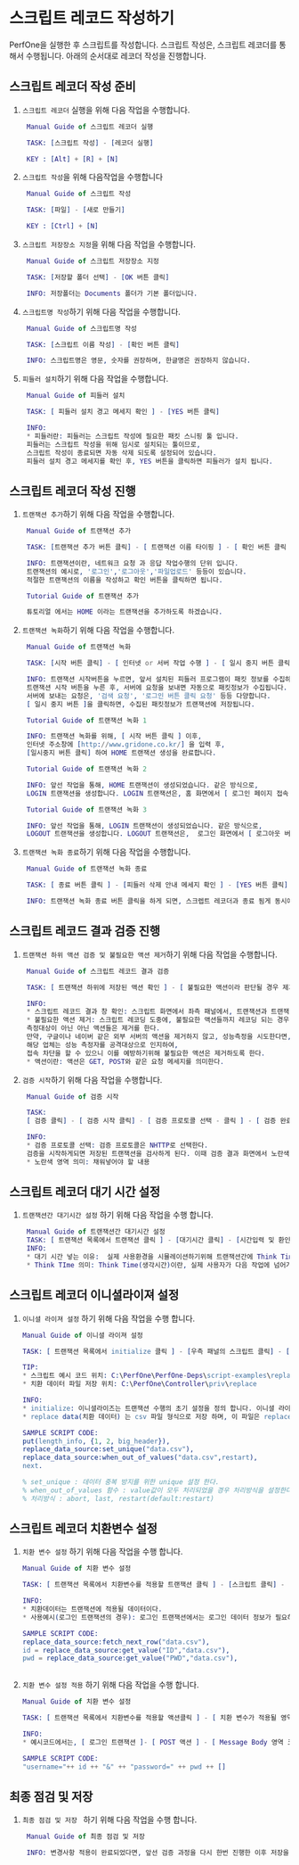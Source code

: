 # 스크립트 레코드 작성하기

PerfOne을 실행한 후 스크립트를 작성합니다. 스크립트 작성은, 스크립트 레코더를 통해서 수행됩니다. 아래의 순서대로 레코더 작성을 진행합니다.

## 스크립트 레코더 작성 준비

1. `스크립트 레코더` 실행을 위해 다음 작업을 수행합니다.

   ```erlang
    Manual Guide of 스크립트 레코더 실행

    TASK: [스크립트 작성] - [레코더 실행]

    KEY : [Alt] + [R] + [N]
   ```

2. `스크립트 작성`을 위해 다음작업을 수행합니다

   ```erlang
    Manual Guide of 스크립트 작성

    TASK: [파일] - [새로 만들기]

    KEY : [Ctrl] + [N]
   ```

3. `스크립트 저장장소 지정`을 위해 다음 작업을 수행합니다.

   ```erlang
    Manual Guide of 스크립트 저장장소 지정

    TASK: [저장할 폴더 선택] - [OK 버튼 클릭]

    INFO: 저장폴더는 Documents 폴더가 기본 폴더입니다.
   ```

4. `스크립트명 작성`하기 위해 다음 작업을 수행합니다.

   ```erlang
    Manual Guide of 스크립트명 작성

    TASK: [스크립트 이름 작성] - [확인 버튼 클릭]

    INFO: 스크립트명은 영문, 숫자를 권장하며, 한글명은 권장하지 않습니다.
   ```

5. `피들러 설치`하기 위해 다음 작업을 수행합니다.

   ```erlang
    Manual Guide of 피들러 설치

    TASK: [ 피들러 설치 경고 메세지 확인 ] - [YES 버튼 클릭]

    INFO: 
    * 피들러란: 피들러는 스크립트 작성에 필요한 패킷 스니핑 툴 입니다.
    피들러는 스크립트 작성을 위해 임시로 설치되는 툴이므로, 
    스크립트 작성이 종료되면 자동 삭제 되도록 설정되어 있습니다. 
    피들러 설치 경고 메세지를 확인 후, YES 버튼을 클릭하면 피들러가 설치 됩니다.
   ```

## 스크립트 레코더 작성 진행

1. `트랜잭션 추가`하기 위해 다음 작업을 수행합니다.

   ```erlang
    Manual Guide of 트랜잭션 추가

    TASK: [트랜잭션 추가 버튼 클릭] - [ 트랜잭션 이름 타이핑 ] - [ 확인 버튼 클릭 ]

    INFO: 트랜잭션이란, 네트워크 요청 과 응답 작업수행의 단위 입니다. 
    트랜잭션의 예시로, '로그인','로그아웃','파일업로드' 등등이 있습니다.
    적절한 트랜잭션의 이름을 작성하고 확인 버튼을 클릭하면 됩니다.
   ```

   ```erlang
    Tutorial Guide of 트랜잭션 추가

    튜토리얼 에서는 HOME 이라는 트랜잭션을 추가하도록 하겠습니다.
   ```

2. `트랜잭션 녹화`하기 위해 다음 작업을 수행합니다.

   ```erlang
    Manual Guide of 트랜잭션 녹화

    TASK: [시작 버튼 클릭] - [ 인터넷 or 서버 작업 수행 ] - [ 일시 중지 버튼 클릭 ]

    INFO: 트랜잭션 시작버튼을 누르면, 앞서 설치된 피들러 프로그램이 패킷 정보를 수집하기 시작합니다. 
    트랜잭션 시작 버튼을 누른 후, 서버에 요청을 보내면 자동으로 패킷정보가 수집됩니다. 
    서버에 보내는 요청은, '검색 요청', '로그인 버튼 클릭 요청' 등등 다양합니다.
    [ 일시 중지 버튼 ]을 클릭하면, 수집된 패킷정보가 트랜잭션에 저장됩니다.
   ```

   ```erlang
    Tutorial Guide of 트랜잭션 녹화 1

    INFO: 트랜잭션 녹화를 위해, [ 시작 버튼 클릭 ] 이후, 
    인터넷 주소창에 [http://www.gridone.co.kr/] 을 입력 후,
    [일시중지 버튼 클릭] 하여 HOME 트랜잭션 생성을 완료합니다.
   ```

   ```erlang
    Tutorial Guide of 트랜잭션 녹화 2

    INFO: 앞선 작업을 통해, HOME 트랜잭션이 생성되었습니다. 같은 방식으로, 
    LOGIN 트랜잭션을 생성합니다. LOGIN 트랜잭션은, 홈 화면에서 [ 로그인 페이지 접속 ] - [아이디, 패스 워드 입력 ] - [ 로그인 버튼 클릭 ] 의 작업을 녹화하도록 합니다.
   ```

   ```erlang
    Tutorial Guide of 트랜잭션 녹화 3

    INFO: 앞선 작업을 통해, LOGIN 트랜잭션이 생성되었습니다. 같은 방식으로, 
    LOGOUT 트랜잭션을 생성합니다. LOGOUT 트랜잭션은,  로그인 화면에서 [ 로그아웃 버튼 클릭 ]의 작업을 녹화하도록 합니다.
   ```

3. `트랜잭션 녹화 종료`하기 위해 다음 작업을 수행합니다.

   ```erlang
    Manual Guide of 트랜잭션 녹화 종료

    TASK: [ 종료 버튼 클릭 ] - [피들러 삭제 안내 메세지 확인 ] - [YES 버튼 클릭] - [ 컴파일 완료 안내 메세지 확인 ] - [ 확인 버튼 클릭 ]

    INFO: 트랜잭션 녹화 종료 버튼 클릭을 하게 되면, 스크렙트 레코더과 종료 됨게 동시에, 피들러 삭제 안내메세지가 나타난다. 피들러는 패킷 스니핑 툴이므로 스크립트 레코딩이 종료된 이후 삭제하는것을 권장한다. YES 버튼 클릭 하면 피들러는 자동적으로 삭제 된다. 이후, 컴파일 완료 메세지를 확인후 확인 버튼을 누르면 트랜잭션 녹화가 종료된다.
   ```

## 스크립트 레코드 결과 검증 진행

1. `트랜잭션 하위 액션 검증 및 불필요한 액션 제거`하기 위해 다음 작업을 수행합니다.

   ```erlang
    Manual Guide of 스크립트 레코드 결과 검증 

    TASK: [ 트랜잭션 하위에 저장된 액션 확인 ] - [ 불필요한 액션이라 판단될 경우 제거 한다 ] - [ 제거 방법: 액션 클릭 - 마우스 우클릭 - 제거 클릭 ] 

    INFO: 
    * 스크립트 레코드 결과 창 확인: 스크립트 화면에서 좌측 패널에서, 트랜잭션과 트랜잭션에 액션들이 저장되어 있음을 확인 할 수 있다.
    * 불필요한 액션 제거: 스크립트 레코딩 도중에, 불필요한 액션들까지 레코딩 되는 경우가 발생하는데, 
    측정대상이 아닌 아닌 액션들은 제거를 한다. 
    만약, 구글이나 네이버 같은 외부 서버의 액션을 제거하지 않고, 성능측정을 시도한다면, 
    해당 업체는 성능 측정자를 공격대상으로 인지하여, 
    접속 차단을 할 수 있으니 이를 예방하기위해 불필요한 액션은 제거하도록 한다.  
    * 액션이란: 액션은 GET, POST와 같은 요청 메세지를 의미한다.
   ```

2. `검증 시작`하기 위해 다음 작업을 수행합니다.

   ```erlang
    Manual Guide of 검증 시작

    TASK: 
    [ 검증 클릭] - [ 검증 시작 클릭] - [ 검증 프로토콜 선택 - 클릭 ] - [ 검증 완료 - 확인 버튼 클릭 ]

    INFO: 
    * 검증 프로토콜 선택: 검증 프로토콜은 NHTTP로 선택한다.
    검증을 시작하게되면 저장된 트랜잭션을 검사하게 된다. 이때 검증 결과 화면에서 노란색으로 표시된 부분은...
    * 노란색 영역 의미: 채워넣어야 할 내용
   ```

## 스크립트 레코더 대기 시간 설정

1. `트랜잭션간 대기시간 설정` 하기 위해 다음 작업을 수행 합니다.

   ```erlang
    Manual Guide of 트랜잭션간 대기시간 설정
    TASK: [ 트랜잭션 목록에서 트랜잭션 클릭 ] - [대기시간 클릭] - [시간입력 및 환인 클릭]
    INFO: 
    * 대기 시간 넣는 이유:  실제 사용환경을 시뮬레이션하기위해 트랜잭션간에 Think Time을 넣어 준다.
    * Think TIme 의미: Think Time(생각시간)이란, 실제 사용자가 다음 작업에 넘어가는데 걸리는 시간을 의미한다.
   ```

## 스크립트 레코더 이니셜라이져 설정

1. `이니셜 라이져 설정` 하기 위해 다음 작업을 수행 합니다.

   ```erlang
   Manual Guide of 이니셜 라이져 설정

   TASK: [ 트랜잭션 목록에서 initialize 클릭 ] - [우측 패널의 스크립트 클릭] - [ 스크립트 코드 수정 ] - [ 적용 버튼 클릭 ]

   TIP:
   * 스크립트 예시 코드 위치: C:\PerfOne\PerfOne-Deps\script-examples\replace_data_source 
   * 치환 데이터 파일 저장 위치: C:\PerfOne\Controller\priv\replace 
   
   INFO: 
   * initialize: 이니셜라이즈는 트랜잭션 수행의 초기 설정을 정의 합니다. 이니셜 라이즈의 스크립트를 수정하여, 설정을 변경할수 있습니다.
   * replace data(치환 데이터) 는 csv 파일 형식으로 저장 하며, 이 파일은 replace_data_source 모듈의 함수의 인자값으로 사용된다. 

   SAMPLE SCRIPT CODE: 
   put(length_info, {1, 2, big_header}),
   replace_data_source:set_unique("data.csv"),
   replace_data_source:when_out_of_values("data.csv",restart),
   next.

   % set_unique : 데이터 중복 방지를 위한 unique 설정 한다.
   % when_out_of_values 함수 : value값이 모두 처리되었을 경우 처리방식을 설정한다. 예시코드에선 'restart' 로 설정되어있다.
   % 처리방식 : abort, last, restart(default:restart)
   
   ```

## 스크립트 레코더 치환변수 설정

1. `치환 변수 설정` 하기 위해 다음 작업을 수행 합니다.

   ```erlang
   Manual Guide of 치환 변수 설정

   TASK: [ 트랜잭션 목록에서 치환변수를 적용할 트랜잭션 클릭 ] - [스크립트 클릭] - [ 스크립트 코드 작성 ] - [ 적용 버튼 클릭 ]

   INFO: 
   * 치환데이터는 트랜잭션에 적용될 데이터이다. 
   * 사용예시(로그인 트랜잭션의 경우): 로그인 트랜잭션에서는 로그인 데이터 정보가 필요하므로 로그인 정보를 치환변수에 저장하여 사용한다.

   SAMPLE SCRIPT CODE: 
   replace_data_source:fetch_next_row("data.csv"),
   id = replace_data_source:get_value("ID","data.csv"),
   pwd = replace_data_source:get_value("PWD","data.csv"),
      
   ```
2. `치환 변수 설정 적용` 하기 위해 다음 작업을 수행 합니다.

   ```erlang
   Manual Guide of 치환 변수 설정

   TASK: [ 트랜잭션 목록에서 치환변수를 적용할 액션클릭 ] - [ 치환 변수가 적용될 영역 클릭 ] - [ 스크립트 코드 작성 ] - [ 적용 버튼 클릭 ]

   INFO: 
   * 예시코드에서는, [ 로그인 트랜잭션 ]- [ POST 액션 ] - [ Message Body 영역 코드 수정 ] 의 코드 내용을 보여준다.

   SAMPLE SCRIPT CODE: 
   "username="++ id ++ "&" ++ "password=" ++ pwd ++ []

   ```



## 최종 점검 및 저장 

1. `최종 점검 및 저장 ` 하기 위해 다음 작업을 수행 합니다.

   ```erlang
    Manual Guide of 최종 점검 및 저장 
   
    INFO: 변경사항 적용이 완료되었다면, 앞선 검증 과정을 다시 한번 진행한 이후 저장을 하고, 스크립트 레코더를 종료합니다.
    
   ```